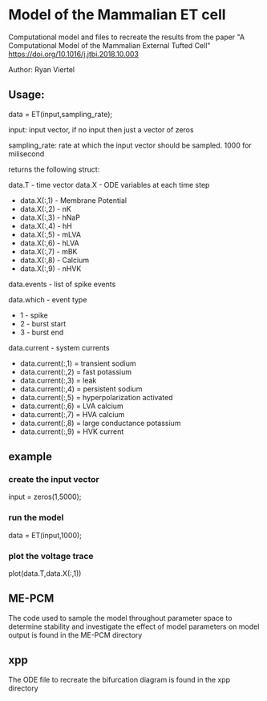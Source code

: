 # Model of the Mammalian ET cell

Computational model and files to recreate the results from the paper "A Computational Model of the Mammalian External Tufted Cell" https://doi.org/10.1016/j.jtbi.2018.10.003 

Author: Ryan Viertel

## Usage:

data = ET(input,sampling_rate);

input: input vector, if no input then just a vector of zeros

sampling_rate: rate at which the input vector should be sampled. 1000 for milisecond

returns the following struct:

data.T - time vector
data.X - ODE variables at each time step
* data.X(:,1) - Membrane Potential
* data.X(:,2) - nK
* data.X(:,3) - hNaP
* data.X(:,4) - hH
* data.X(:,5) - mLVA
* data.X(:,6) - hLVA
* data.X(:,7) - mBK
* data.X(:,8) - Calcium
* data.X(:,9) - nHVK

data.events - list of spike events

data.which - event type
* 1 - spike
* 2 - burst start
* 3 - burst end

data.current - system currents
* data.current(:,1) = transient sodium
* data.current(:,2) = fast potassium
* data.current(:,3) = leak
* data.current(:,4) = persistent sodium
* data.current(:,5) = hyperpolarization activated
* data.current(:,6) = LVA calcium
* data.current(:,7) = HVA calcium
* data.current(:,8) = large conductance potassium
* data.current(:,9) = HVK current

## example

### create the input vector
input = zeros(1,5000);
### run the model
data = ET(input,1000);
### plot the voltage trace
plot(data.T,data.X(:,1))

## ME-PCM
The code used to sample the model throughout parameter space to determine stability and investigate the effect of model parameters on model output is found in the ME-PCM directory

## xpp
The ODE file to recreate the bifurcation diagram is found in the xpp directory 
